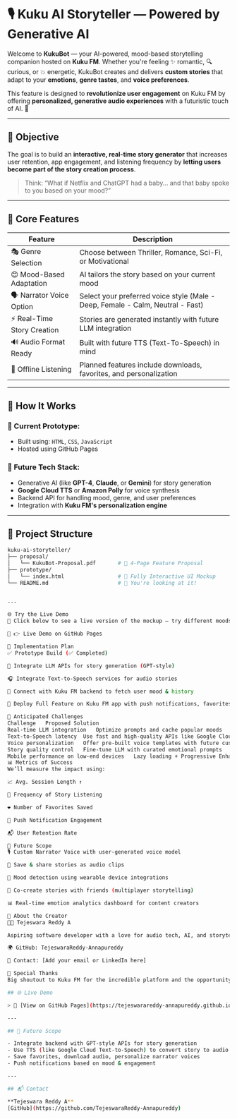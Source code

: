# 🎙️ Kuku AI Storyteller — Powered by Generative AI

Welcome to **KukuBot** — your AI-powered, mood-based storytelling companion hosted on **Kuku FM**. Whether you're feeling ✨ romantic, 🔍 curious, or 💥 energetic, KukuBot creates and delivers **custom stories** that adapt to your **emotions**, **genre tastes**, and **voice preferences**.

This feature is designed to **revolutionize user engagement** on Kuku FM by offering **personalized, generative audio experiences** with a futuristic touch of AI. 🚀

---

## 🎯 Objective

The goal is to build an **interactive, real-time story generator** that increases user retention, app engagement, and listening frequency by **letting users become part of the story creation process**.

> Think: “What if Netflix and ChatGPT had a baby... and that baby spoke to you based on your mood?”

---

## 🚀 Core Features

| Feature                     | Description |
|-----------------------------|-------------|
| 🎭 Genre Selection          | Choose between Thriller, Romance, Sci-Fi, or Motivational |
| 😊 Mood-Based Adaptation    | AI tailors the story based on your current mood |
| 🗣️ Narrator Voice Option    | Select your preferred voice style (Male - Deep, Female - Calm, Neutral - Fast) |
| ⚡ Real-Time Story Creation | Stories are generated instantly with future LLM integration |
| 🔊 Audio Format Ready       | Built with future TTS (Text-To-Speech) in mind |
| 💾 Offline Listening        | Planned features include downloads, favorites, and personalization |

---

## 🧠 How It Works

### 🔧 Current Prototype:
- Built using: `HTML`, `CSS`, `JavaScript`
- Hosted using GitHub Pages

### 🧪 Future Tech Stack:
- Generative AI (like **GPT-4**, **Claude**, or **Gemini**) for story generation
- **Google Cloud TTS** or **Amazon Polly** for voice synthesis
- Backend API for handling mood, genre, and user preferences
- Integration with **Kuku FM's personalization engine**

---

## 📁 Project Structure

```bash
kuku-ai-storyteller/
├── proposal/
│   └── KukuBot-Proposal.pdf       # 📄 4-Page Feature Proposal
├── prototype/
│   └── index.html                 # 🎨 Fully Interactive UI Mockup
└── README.md                      # 📘 You're looking at it!


---

🌐 Try the Live Demo
👾 Click below to see a live version of the mockup — try different moods, genres, and voices.

🔗 👉 Live Demo on GitHub Pages

🧱 Implementation Plan
✅ Prototype Build (✅ Completed)

🧠 Integrate LLM APIs for story generation (GPT-style)

🎧 Integrate Text-to-Speech services for audio stories

📱 Connect with Kuku FM backend to fetch user mood & history

📲 Deploy Full Feature on Kuku FM app with push notifications, favorites, downloads

🧩 Anticipated Challenges
Challenge	Proposed Solution
Real-time LLM integration	Optimize prompts and cache popular moods
Text-to-Speech latency	Use fast and high-quality APIs like Google Cloud TTS
Voice personalization	Offer pre-built voice templates with future custom training
Story quality control	Fine-tune LLM with curated emotional prompts
Mobile performance on low-end devices	Lazy loading + Progressive Enhancement
📊 Metrics of Success
We’ll measure the impact using:

📈 Avg. Session Length ↑

🔁 Frequency of Story Listening

❤️ Number of Favorites Saved

🔔 Push Notification Engagement

📬 User Retention Rate

🔮 Future Scope
🎙️ Custom Narrator Voice with user-generated voice model

📼 Save & share stories as audio clips

🧘 Mood detection using wearable device integrations

🤝 Co-create stories with friends (multiplayer storytelling)

📊 Real-time emotion analytics dashboard for content creators

💼 About the Creator
👨‍💻 Tejeswara Reddy A

Aspiring software developer with a love for audio tech, AI, and storytelling. This project is a fusion of creativity, technology, and emotion. ❤️

🌍 GitHub: TejeswaraReddy-Annapureddy

📧 Contact: [Add your email or LinkedIn here]

🙌 Special Thanks
Big shoutout to Kuku FM for the incredible platform and the opportunity to build a product for the Future of Audio Entertainment.

## 🌐 Live Demo

> 🔗 [View on GitHub Pages](https://tejeswarareddy-annapureddy.github.io/kuku-ai-storyteller/)

---

## 📌 Future Scope

- Integrate backend with GPT-style APIs for story generation
- Use TTS (like Google Cloud Text-to-Speech) to convert story to audio
- Save favorites, download audio, personalize narrator voices
- Push notifications based on mood & engagement

---

## 📬 Contact

**Tejeswara Reddy A**  
[GitHub](https://github.com/TejeswaraReddy-Annapureddy)
